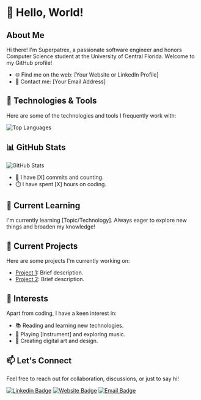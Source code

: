 # 👋 Hello, World!

## About Me

Hi there! I'm Superpatrex, a passionate software engineer and honors Computer Science student at the University of Central Florida. Welcome to my GitHub profile!

- 🌐 Find me on the web: [Your Website or LinkedIn Profile]
- 📧 Contact me: [Your Email Address]

## 🔧 Technologies & Tools

Here are some of the technologies and tools I frequently work with:

![Top Languages](https://github-readme-stats.vercel.app/api/top-langs/?username=Superpatrex&layout=compact&theme=dark)

## 📊 GitHub Stats

![GitHub Stats](https://github-readme-stats.vercel.app/api?username=Superpatrex&count_private=true&show_icons=true&theme=dark)

- 🚀 I have [X] commits and counting.
- ⏱️ I have spent [X] hours on coding.

## 🌱 Current Learning

I'm currently learning [Topic/Technology]. Always eager to explore new things and broaden my knowledge!

## 🎯 Current Projects

Here are some projects I'm currently working on:

- [Project 1](https://github.com/Superpatrex/InterView.git): Brief description.
- [Project 2](https://github.com/Superpatrex/Quackademy.git): Brief description.

## 🚀 Interests

Apart from coding, I have a keen interest in:

- 📚 Reading and learning new technologies.
- 🎸 Playing [Instrument] and exploring music.
- 🎨 Creating digital art and design.

## 📫 Let's Connect

Feel free to reach out for collaboration, discussions, or just to say hi!

[![Linkedin Badge](https://img.shields.io/badge/-YourName-blue?style=flat-square&logo=Linkedin&logoColor=white&link=https://www.linkedin.com/in/YourProfile/)](https://www.linkedin.com/in/YourProfile/)
[![Website Badge](https://img.shields.io/badge/-YourWebsite-ff7e5f?style=flat-square&logo=HTML5&logoColor=white&link=https://www.yourwebsite.com/)](https://www.yourwebsite.com/)
[![Email Badge](https://img.shields.io/badge/-Email-ff5722?style=flat-square&logo=Gmail&logoColor=white&link=mailto:youremail@gmail.com)](mailto:youremail@gmail.com)
